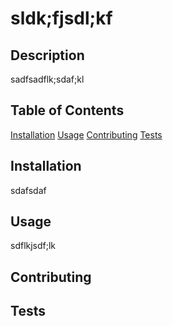 # sldk;fjsdl;kf
  
  ## Description
  
  sadfsadflk;sdaf;kl
  
  ## Table of Contents
  [Installation](#Installation)
  [Usage](#Usage)
  [Contributing](#Contributing)
  [Tests](#Tests)
  ## Installation
  
  sdafsdaf
  
  ## Usage
  
  sdflkjsdf;lk
  
  
  
  ## Contributing

## Tests
  
  